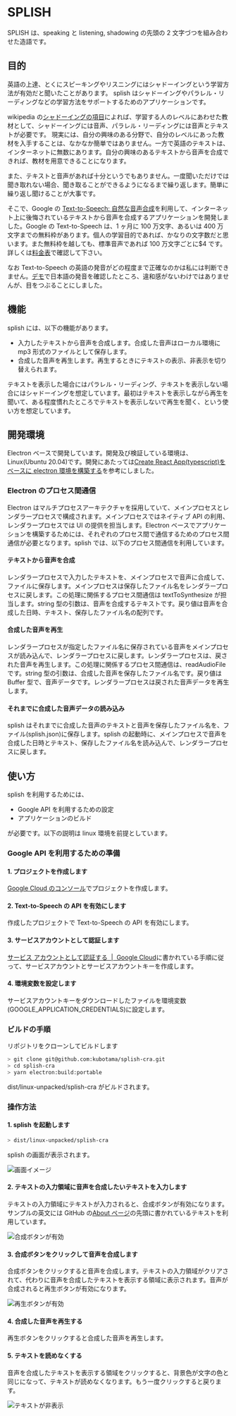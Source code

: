 # SPLISH

SPLISH は、speaking と listening, shadowing の先頭の 2 文字づつを組み合わせた造語です。

## 目的

英語の上達、とくにスピーキングやリスニングにはシャドーイングという学習方法が有効だと聞いたことがあります。
splish はシャドーイングやパラレル・リーディングなどの学習方法をサポートするためのアプリケーションです。

wikipedia の[シャドーイングの項目](https://ja.wikipedia.org/wiki/%E3%82%B7%E3%83%A3%E3%83%89%E3%83%BC%E3%82%A4%E3%83%B3%E3%82%B0)によれば、学習する人のレベルにあわせた教材として、シャドーイングには音声、パラレル・リーディングには音声とテキストが必要です。
現実には、自分の興味のある分野で、自分のレベルにあった教材を入手することは、なかなか簡単ではありません。一方で英語のテキストは、インターネットに無数にあります。自分の興味のあるテキストから音声を合成できれば、教材を用意できることになります。

また、テキストと音声があれば十分というでもありません。一度聞いただけでは聞き取れない場合、聞き取ることができるようになるまで繰り返します。簡単に繰り返し聞けることが大事です。

そこで、Google の [Text-to-Speech: 自然な音声合成](https://cloud.google.com/text-to-speech)を利用して、インターネット上に後悔されているテキストから音声を合成するアプリケーションを開発しました。Google の Text-to-Speech は、1 ヶ月に 100 万文字、あるいは 400 万文字までの無料枠があります。個人の学習目的であれば、かなりの文字数だと思います。また無料枠を越しても、標準音声であれば 100 万文字ごとに$4 です。詳しくは[料金表](https://cloud.google.com/text-to-speech/pricing)で確認して下さい。

なお Text-to-Speech の英語の発音がどの程度まで正確なのかは私には判断できません。[デモ](https://cloud.google.com/text-to-speech#section-2)で日本語の発音を確認したところ、違和感がないわけではありませんが、目をつぶることにしました。

## 機能

splish には、以下の機能があります。

- 入力したテキストから音声を合成します。合成した音声はローカル環境に mp3 形式のファイルとして保存します。
- 合成した音声を再生します。再生するときにテキストの表示、非表示を切り替えられます。

テキストを表示した場合にはパラレル・リーディング、テキストを表示しない場合にはシャドーイングを想定しています。最初はテキストを表示しながら再生を聞いて、ある程度慣れたところでテキストを表示しないで再生を聞く、という使い方を想定しています。

## 開発環境

Electron ベースで開発しています。開発及び検証している環境は、Linux(Ubuntu 20.04)です。開発にあたっては[Create React App(typescript)をベースに electron 環境を構築する](https://zenn.dev/niwaringo/articles/af693596ef948e)を参考にしました。

### Electron のプロセス間通信

Electron はマルチプロセスアーキテクチャを採用していて、メインプロセスとレンダラープロセスで構成されます。メインプロセスではネイティブ API の利用、レンダラープロセスでは UI の提供を担当します。Electron ベースでアプリケーションを構築するためには、それぞれのプロセス間で通信するためのプロセス間通信が必要となります。splish では、以下のプロセス間通信を利用しています。

#### テキストから音声を合成

レンダラープロセスで入力したテキストを、メインプロセスで音声に合成して、ファイルに保存します。メインプロセスは保存したファイル名をレンダラープロセスに戻します。この処理に関係するプロセス間通信は textToSynthesize が担当します。string 型の引数は、音声を合成するテキストです。戻り値は音声を合成した日時、テキスト、保存したファイル名の配列です。

#### 合成した音声を再生

レンダラープロセスが指定したファイル名に保存されている音声をメインプロセスが読み込んで、レンダラープロセスに戻します。レンダラープロセスは、戻された音声を再生します。この処理に関係するプロセス間通信は、readAudioFile です。string 型の引数は、合成した音声を保存したファイル名です。戻り値は Buffer 型で、音声データです。レンダラープロセスは戻された音声データを再生します。

#### それまでに合成した音声データの読み込み

splish はそれまでに合成した音声のテキストと音声を保存したファイル名を、ファイル(splish.json)に保存します。splish の起動時に、メインプロセスで音声を合成した日時とテキスト、保存したファイル名を読み込んで、レンダラープロセスに戻します。

## 使い方

splish を利用するためには、

- Google API を利用するための設定
- アプリケーションのビルド

が必要です。以下の説明は linux 環境を前提としています。

### Google API を利用するための準備

#### 1. プロジェクトを作成します

[Google Cloud のコンソール](https://console.cloud.google.com/)でプロジェクトを作成します。

#### 2. Text-to-Speech の API を有効にします

作成したプロジェクトで Text-to-Speech の API を有効にします。

#### 3. サービスアカウントとして認証します

[サービス アカウントとして認証する  |  Google Cloud](https://cloud.google.com/docs/authentication/production?hl=ja#create_service_account)に書かれている手順に従って、サービスアカウントとサービスアカウントキーを作成します。

#### 4. 環境変数を設定します

サービスアカウントキーをダウンロードしたファイルを環境変数(GOOGLE_APPLICATION_CREDENTIALS)に設定します。

### ビルドの手順

リポジトリをクローンしてビルドします

```sh
> git clone git@github.com:kubotama/splish-cra.git
> cd splish-cra
> yarn electron:build:portable
```

dist/linux-unpacked/splish-cra がビルドされます。

### 操作方法

#### 1. splish を起動します

```sh
> dist/linux-unpacked/splish-cra
```

splish の画面が表示されます。

![画面イメージ](./splish.png)

#### 2. テキストの入力領域に音声を合成したいテキストを入力します

テキストの入力領域にテキストが入力されると、合成ボタンが有効になります。サンプルの英文には GitHub の[About ページ](https://github.com/about)の先頭に書かれているテキストを利用しています。

![合成ボタンが有効](./splish1.png)

#### 3. 合成ボタンをクリックして音声を合成します

合成ボタンをクリックすると音声を合成します。テキストの入力領域がクリアされて、代わりに音声を合成したテキストを表示する領域に表示されます。音声が合成されると再生ボタンが有効になります。

![再生ボタンが有効](./splish2.png)

#### 4. 合成した音声を再生する

再生ボタンをクリックすると合成した音声を再生します。

#### 5. テキストを読めなくする

音声を合成したテキストを表示する領域をクリックすると、背景色が文字の色と同じになって、テキストが読めなくなります。もう一度クリックすると戻ります。

![テキストが非表示](./splish3.png)
